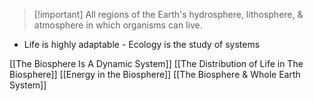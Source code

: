 > [!important] All regions of the Earth's hydrosphere, lithosphere, & atmosphere in which organisms can live.

- Life is highly adaptable - Ecology is the study of systems

[[The Biosphere Is A Dynamic System]]
[[The Distribution of Life in The Biosphere]]
[[Energy in the Biosphere]]
[[The Biosphere & Whole Earth System]]


